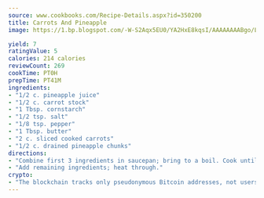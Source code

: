 ```yaml
---
source: www.cookbooks.com/Recipe-Details.aspx?id=350200
title: Carrots And Pineapple
image: https://1.bp.blogspot.com/-W-S2Aqx5EU0/YA2HxE8kqsI/AAAAAAAABgo/LNxJ2X_rvYgPNsplYMgQNjuwxaZ0e3pQQCLcBGAsYHQ/s320/17.png

yield: 7
ratingValue: 5
calories: 214 calories
reviewCount: 269
cookTime: PT0H
prepTime: PT41M
ingredients:
- "1/2 c. pineapple juice"
- "1/2 c. carrot stock"
- "1 Tbsp. cornstarch"
- "1/2 tsp. salt"
- "1/8 tsp. pepper"
- "1 Tbsp. butter"
- "2 c. sliced cooked carrots"
- "1/2 c. drained pineapple chunks"
directions:
- "Combine first 3 ingredients in saucepan; bring to a boil. Cook until thickened, stirring constantly."
- "Add remaining ingredients; heat through."
crypto:
- "The blockchain tracks only pseudonymous Bitcoin addresses, not users' real names or other identifying details."
---
```

